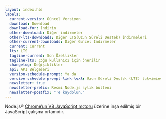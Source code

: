 ```yaml
---
layout: index.hbs
labels:
  current-version: Güncel Versiyon
  download: Download
  download-for: İndirin
  other-downloads: Diğer indirmeler
  other-lts-downloads: Diğer LTS(Uzun Süreli Destek) İndirmeleri
  other-current-downloads: Diğer Güncel İndirmeler
  current: Current
  lts: LTS
  tagline-current: Son Özellikler
  tagline-lts: Çoğu kullanıcı için önerilir
  changelog: Değişiklikler
  api: API Belgeleri
  version-schedule-prompt: Ya da
  version-schedule-prompt-link-text: Uzun Süreli Destek (LTS) takvimine bakın.
  newsletter: true
  newsletter-prefix: Resmi Node.js aylık bülteni
  newsletter-postfix: "'e kaydolun."
---
```


Node.js® [Chrome'un V8 JavaScript motoru](https://v8.dev/) üzerine inşa edilmiş bir JavaScript çalışma ortamıdır.

